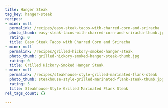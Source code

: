 ```yaml
---
title: Hanger Steak
tag_key: hanger-steak
recipes:
- mine: null
  permalink: /recipes/easy-steak-tacos-with-charred-corn-and-sriracha
  photo_thumb: easy-steak-tacos-with-charred-corn-and-sriracha-thumb.jpg
  rating: 0
  title: Easy Steak Tacos with Charred Corn and Sriracha
- mine: null
  permalink: /recipes/grilled-hickory-smoked-hanger-steak
  photo_thumb: grilled-hickory-smoked-hanger-steak-thumb.jpg
  rating: 0
  title: Grilled Hickory-Smoked Hanger Steak
- mine: null
  permalink: /recipes/steakhouse-style-grilled-marinated-flank-steak
  photo_thumb: steakhouse-style-grilled-marinated-flank-steak-thumb.jpg
  rating: 5
  title: Steakhouse-Style Grilled Marinated Flank Steak
rel_tags_count: {}

---
```

